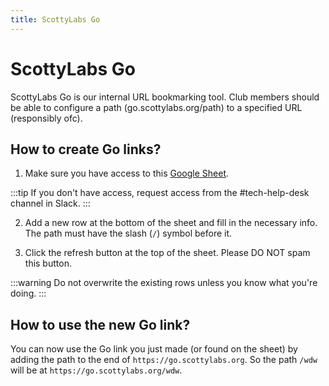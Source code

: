 ```yaml
---
title: ScottyLabs Go
---
```


# ScottyLabs Go

ScottyLabs Go is our internal URL bookmarking tool. Club members should be able to configure a path (go.scottylabs.org/path) to a specified URL (responsibly ofc).

## How to create Go links?

1. Make sure you have access to this [Google Sheet](https://go.scottylabs.org/routes).

:::tip
If you don't have access, request access from the #tech-help-desk channel in Slack.
:::

2. Add a new row at the bottom of the sheet and fill in the necessary info. The path must have the slash (`/`) symbol before it.

3. Click the refresh button at the top of the sheet. Please DO NOT spam this button.

:::warning
Do not overwrite the existing rows unless you know what you're doing.
:::

## How to use the new Go link?

You can now use the Go link you just made (or found on the sheet) by adding the path to the end of `https://go.scottylabs.org`. So the path `/wdw` will be at `https://go.scottylabs.org/wdw`.
